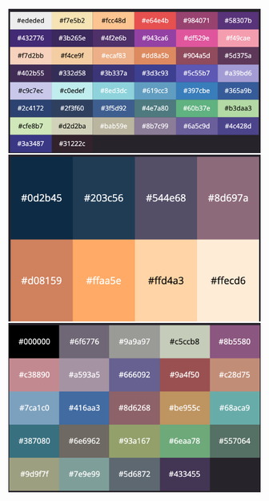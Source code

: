 

![](https://raw.githubusercontent.com/madmandd/madcolor/main/assets/comfort44s/comfort44s.png)
![](https://raw.githubusercontent.com/madmandd/madcolor/main/assets/slso8/slso8.png)
![](https://raw.githubusercontent.com/madmandd/madcolor/main/assets/vinik24/vinik24.png)